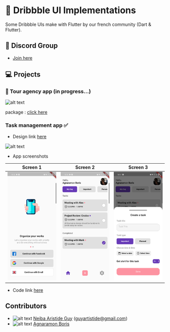 # :rocket: Dribbble UI Implementations

Some Dribbble UIs make with Flutter by our french community (Dart & Flutter).

## :wave: Discord Group

- [Join here](https://discord.gg/djAshMS)

## :computer: Projects

### :construction: Tour agency app (in progress...)

![alt text](https://cdn.dribbble.com/users/1633085/screenshots/5855517/tour_agency_app_4x.jpg?compress=1&resize=1200x900 "Screens shot")

package : [click here]()

### Task management app :white_check_mark:

* Design link [here](https://dribbble.com/shots/12162589-Schedo-Task-Manager-App)

![alt text](https://cdn.dribbble.com/users/1098627/screenshots/12162589/media/80cb048feaa55c14ec7fbbb5e35de29f.jpg?compress=1&resize=1200x900 "Screens shot")

* App screenshots

Screen 1                   | Screen 2                  | Screen 3
:-------------------------:|:-------------------------:|:-------------------------:
![](screenshots/taskapp/screen1.png)|![](screenshots/taskapp/screen2.png)|![](screenshots/taskapp/screen3.png)

* Code link [here](https://github.com/agnamc/dribbble/tree/master/lib/task_app)

## Contributors

* ![alt text](https://avatars3.githubusercontent.com/u/10440922?s=30&u=3bf32b55ee4473fe0ce7bdb9de639538941e491a&v=4 "Neiba Avatar" ) [Neiba Aristide Guy](https://twitter.com/improvissus) (guyartistide@gmail.com)
* ![alt text](https://avatars3.githubusercontent.com/u/4026625?s=30&u=2e19b9857a206b8efb391081d6144250b4aae311&v=4 "Agnaramon Avatar" ) [Agnaramon Boris](https://twitter.com/_agnamc_)
